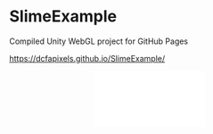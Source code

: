 # SlimeExample
Compiled Unity WebGL project for GitHub Pages

https://dcfapixels.github.io/SlimeExample/

<div align="center">
    <a href="https://dcfapixels.github.io/SlimeExample/"><img src="readmebutton.svg" width="200" height="100" alt="css-in-readme"></a>
</div>
